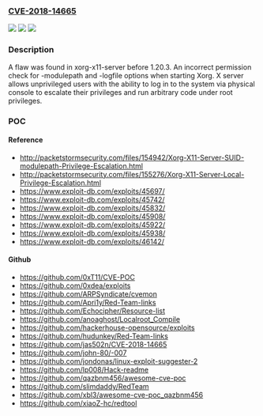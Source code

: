 ### [CVE-2018-14665](https://cve.mitre.org/cgi-bin/cvename.cgi?name=CVE-2018-14665)
![](https://img.shields.io/static/v1?label=Product&message=n%2Fa&color=blue)
![](https://img.shields.io/static/v1?label=Version&message=n%2Fa&color=blue)
![](https://img.shields.io/static/v1?label=Vulnerability&message=n%2Fa&color=brighgreen)

### Description

A flaw was found in xorg-x11-server before 1.20.3. An incorrect permission check for -modulepath and -logfile options when starting Xorg. X server allows unprivileged users with the ability to log in to the system via physical console to escalate their privileges and run arbitrary code under root privileges.

### POC

#### Reference
- http://packetstormsecurity.com/files/154942/Xorg-X11-Server-SUID-modulepath-Privilege-Escalation.html
- http://packetstormsecurity.com/files/155276/Xorg-X11-Server-Local-Privilege-Escalation.html
- https://www.exploit-db.com/exploits/45697/
- https://www.exploit-db.com/exploits/45742/
- https://www.exploit-db.com/exploits/45832/
- https://www.exploit-db.com/exploits/45908/
- https://www.exploit-db.com/exploits/45922/
- https://www.exploit-db.com/exploits/45938/
- https://www.exploit-db.com/exploits/46142/

#### Github
- https://github.com/0xT11/CVE-POC
- https://github.com/0xdea/exploits
- https://github.com/ARPSyndicate/cvemon
- https://github.com/Apri1y/Red-Team-links
- https://github.com/Echocipher/Resource-list
- https://github.com/anoaghost/Localroot_Compile
- https://github.com/hackerhouse-opensource/exploits
- https://github.com/hudunkey/Red-Team-links
- https://github.com/jas502n/CVE-2018-14665
- https://github.com/john-80/-007
- https://github.com/jondonas/linux-exploit-suggester-2
- https://github.com/lp008/Hack-readme
- https://github.com/qazbnm456/awesome-cve-poc
- https://github.com/slimdaddy/RedTeam
- https://github.com/xbl3/awesome-cve-poc_qazbnm456
- https://github.com/xiaoZ-hc/redtool

